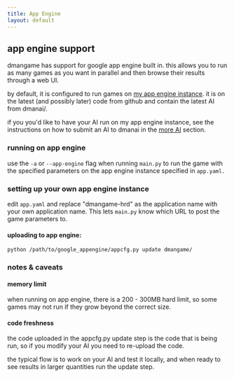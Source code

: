 ```yaml
---
title: App Engine
layout: default
---
```


## app engine support

dmangame has support for google app engine built in. this
allows you to run as many games as you want in parallel and
then browse their results through a web UI.

by default, it is configured to run games on [my app engine
instance][0]. it is on the latest (and possibly later) code
from github and contain the latest AI from dmanai/. 

if you you'd like to have your AI run on my app engine
instance, see the instructions on how to submit an AI to
dmanai in the [more AI][1] section.

### running on app engine

use the `-a` or `--app-engine` flag when running `main.py` to
run the game with the specified parameters on the app engine
instance specified in `app.yaml.`

### setting up your own app engine instance

edit `app.yaml` and replace "dmangame-hrd" as the application
name with your own application name. This lets `main.py` know
which URL to post the game parameters to.

#### uploading to app engine:

    python /path/to/google_appengine/appcfg.py update dmangame/


### notes & caveats

#### memory limit

when running on app engine, there is a 200 - 300MB hard limit, so some games may not run if they grow beyond the correct size.

#### code freshness

the code uploaded in the appcfg.py update step is the code
that is being run, so if you modify your AI you need to
re-upload the code.

the typical flow is to work on your AI and test it locally,
and when ready to see results in larger quantities run the
update step.

[0]: http://dmangame-hrd.appspot.com
[1]: more_ais.html



